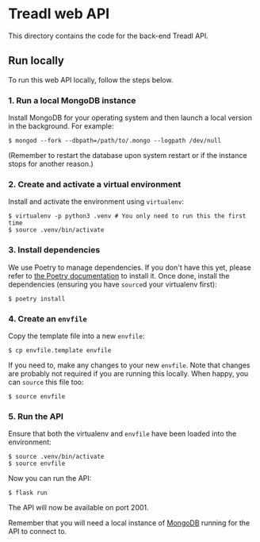 # Treadl web API

This directory contains the code for the back-end Treadl API.

## Run locally

To run this web API locally, follow the steps below.

### 1. Run a local MongoDB instance

Install MongoDB for your operating system and then launch a local version in the background. For example:

```shell
$ mongod --fork --dbpath=/path/to/.mongo --logpath /dev/null
```

(Remember to restart the database upon system restart or if the instance stops for another reason.)

### 2. Create and activate a virtual environment

Install and activate the environment using `virtualenv`:

```shell
$ virtualenv -p python3 .venv # You only need to run this the first time
$ source .venv/bin/activate
```

### 3. Install dependencies

We use Poetry to manage dependencies. If you don't have this yet, please refer to [the Poetry documentation](https://python-poetry.org) to install it. Once done, install the dependencies (ensuring you have `source`d your virtualenv first):

```shell
$ poetry install
```

### 4. Create an `envfile`

Copy the template file into a new `envfile`:

```shell
$ cp envfile.template envfile
```

If you need to, make any changes to your new `envfile`. Note that changes are probably not required if you are running this locally. When happy, you can `source` this file too:

```shell
$ source envfile
```

### 5. Run the API

Ensure that both the virtualenv and `envfile` have been loaded into the environment:

```shell
$ source .venv/bin/activate
$ source envfile
```

Now you can run the API:

```shell
$ flask run
```

The API will now be available on port 2001.

Remember that you will need a local instance of [MongoDB](https://www.mongodb.com) running for the API to connect to.